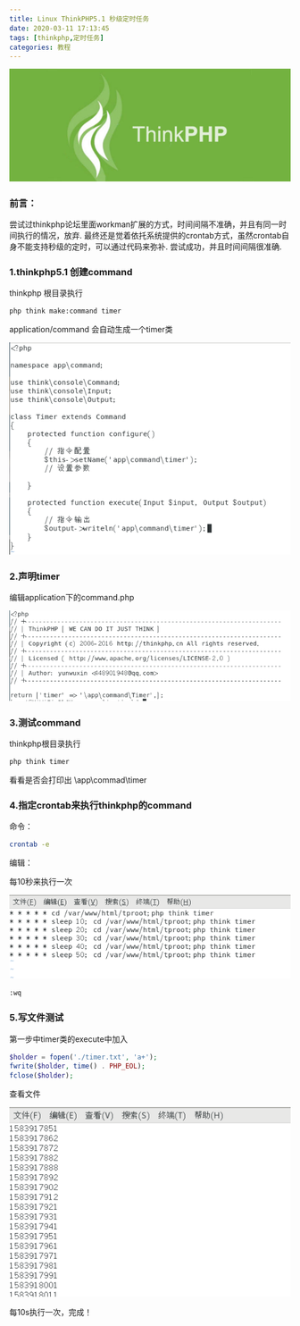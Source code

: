 ```yaml
---
title: Linux ThinkPHP5.1 秒级定时任务
date: 2020-03-11 17:13:45
tags: [thinkphp,定时任务]
categories: 教程
---
```


![](thinkphptimer/u=76165371,771060864&fm=26&gp=0.jpg)

<!--more-->

### 前言：

尝试过thinkphp论坛里面workman扩展的方式，时间间隔不准确，并且有同一时间执行的情况，放弃.  最终还是觉着依托系统提供的crontab方式，虽然crontab自身不能支持秒级的定时，可以通过代码来弥补. 尝试成功，并且时间间隔很准确.

### 1.thinkphp5.1 创建command

thinkphp 根目录执行

```bash
php think make:command timer
```

application/command 会自动生成一个timer类

![](thinkphptimer/20200311172801.png)

### 2.声明timer

编辑application下的command.php

![](thinkphptimer/20200311172528.png)

### 3.测试command

thinkphp根目录执行

```bash
php think timer
```

看看是否会打印出 \app\commad\timer

### 4.指定crontab来执行thinkphp的command

命令：

```bash
crontab -e
```

编辑：

每10秒来执行一次

![20200311171518.png](thinkphptimer/20200311171518.png)

```bash
:wq
```

### 5.写文件测试

第一步中timer类的execute中加入 

```php
$holder = fopen('./timer.txt', 'a+');
fwrite($holder, time() . PHP_EOL);
fclose($holder);
```

查看文件

![](thinkphptimer/20200311171618.png)

每10s执行一次，完成！
